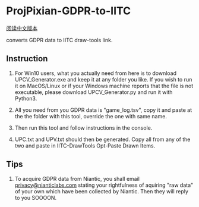 # ProjPixian-GDPR-to-IITC

[阅读中文版本](README_CHN.md)

converts GDPR data to IITC draw-tools link.
## Instruction 
1. For Win10 users, what you actually need from here is to download UPCV_Generator.exe and keep it at any folder you like. If you wish to run it on MacOS/Linux or if your Windows machine reports that the file is not executable, please download UPCV_Generator.py and run it with Python3.

2. All you need from you GDPR data is "game_log.tsv", copy it and paste at the the folder with this tool, override the one with same name.

3. Then run this tool and follow instructions in the console.

4. UPC.txt and UPV.txt should then be generated. Copy all from any of the two and paste in IITC-DrawTools Opt-Paste Drawn Items.



## Tips 
1. To acquire GDPR data from Niantic, you shall email [privacy@nianticlabs.com](mailto:privacy@nianticlabs.com) stating your rightfulness of aquiring "raw data" of your own which have been collected by Niantic. Then they will reply to you SOOOON.
